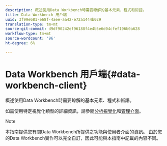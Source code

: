 ```yaml
---
description: 概述使用Data Workbench時需要瞭解的基本元素、程式和術語。
title: Data Workbench 用戶端
uuid: 3f99e681-e68f-4aee-aa42-e72a1444b029
translation-type: tm+mt
source-git-commit: d9df90242ef96188f4e4b5e6d04cfef196b0a628
workflow-type: tm+mt
source-wordcount: '96'
ht-degree: 6%

---
```



# Data Workbench 用戶端{#data-workbench-client}

概述使用Data Workbench時需要瞭解的基本元素、程式和術語。

如需使用特定視覺化類型的詳細資訊，請參閱[分析視覺化](../../home/c-get-started/c-analysis-vis/c-analysis-vis.md#concept-cb5b9716d3404b2b888a55b3efec1fa5)和[管理介面](../../home/c-get-started/c-admin-intrf/c-admin-intrf.md#concept-855c1a91e1a948969fab592adca15f74)。

>[!NOTE]
>
>本指南提供您有關Data Workbench所提供之功能與使用者介面的資訊。 由於您的Data Workbench實作可以完全自訂，因此可能與本指南中記載的內容不同。

